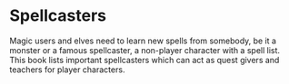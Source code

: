 # Spellcasters

Magic users and elves need to learn new spells from somebody, be it a
monster or a famous spellcaster, a non-player character with a spell
list. This book lists important spellcasters which can act as quest
givers and teachers for player characters.

